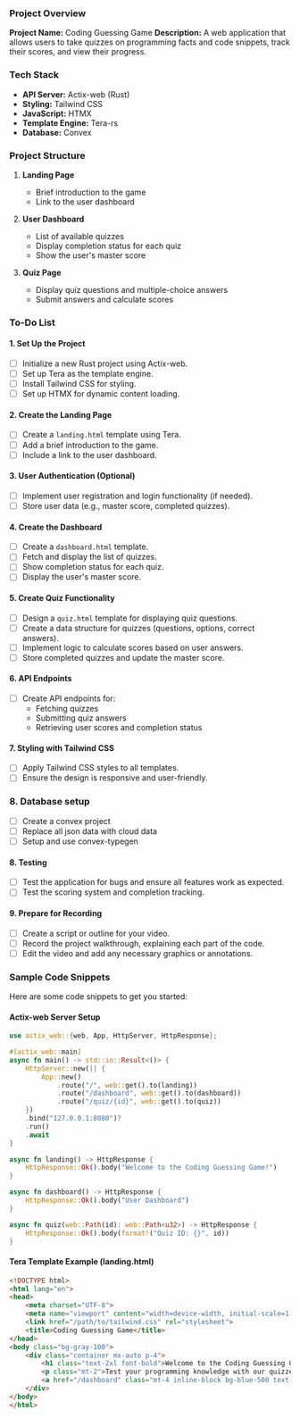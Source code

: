 ### Project Overview

**Project Name:** Coding Guessing Game
**Description:** A web application that allows users to take quizzes on programming facts and code snippets, track their scores, and view their progress.

### Tech Stack

- **API Server:** Actix-web (Rust)
- **Styling:** Tailwind CSS
- **JavaScript:** HTMX
- **Template Engine:** Tera-rs
- **Database:** Convex

### Project Structure

1. **Landing Page**
   - Brief introduction to the game
   - Link to the user dashboard

2. **User Dashboard**
   - List of available quizzes
   - Display completion status for each quiz
   - Show the user's master score

3. **Quiz Page**
   - Display quiz questions and multiple-choice answers
   - Submit answers and calculate scores

### To-Do List

#### 1. Set Up the Project

- [ ] Initialize a new Rust project using Actix-web.
- [ ] Set up Tera as the template engine.
- [ ] Install Tailwind CSS for styling.
- [ ] Set up HTMX for dynamic content loading.

#### 2. Create the Landing Page

- [ ] Create a `landing.html` template using Tera.
- [ ] Add a brief introduction to the game.
- [ ] Include a link to the user dashboard.

#### 3. User Authentication (Optional)

- [ ] Implement user registration and login functionality (if needed).
- [ ] Store user data (e.g., master score, completed quizzes).

#### 4. Create the Dashboard

- [ ] Create a `dashboard.html` template.
- [ ] Fetch and display the list of quizzes.
- [ ] Show completion status for each quiz.
- [ ] Display the user's master score.

#### 5. Create Quiz Functionality

- [ ] Design a `quiz.html` template for displaying quiz questions.
- [ ] Create a data structure for quizzes (questions, options, correct answers).
- [ ] Implement logic to calculate scores based on user answers.
- [ ] Store completed quizzes and update the master score.

#### 6. API Endpoints

- [ ] Create API endpoints for:
  - Fetching quizzes
  - Submitting quiz answers
  - Retrieving user scores and completion status

#### 7. Styling with Tailwind CSS

- [ ] Apply Tailwind CSS styles to all templates.
- [ ] Ensure the design is responsive and user-friendly.

### 8. Database setup

- [ ] Create a convex project
- [ ] Replace all json data with cloud data
- [ ] Setup and use convex-typegen

#### 8. Testing

- [ ] Test the application for bugs and ensure all features work as expected.
- [ ] Test the scoring system and completion tracking.

#### 9. Prepare for Recording

- [ ] Create a script or outline for your video.
- [ ] Record the project walkthrough, explaining each part of the code.
- [ ] Edit the video and add any necessary graphics or annotations.

### Sample Code Snippets

Here are some code snippets to get you started:

#### Actix-web Server Setup

```rust
use actix_web::{web, App, HttpServer, HttpResponse};

#[actix_web::main]
async fn main() -> std::io::Result<()> {
    HttpServer::new(|| {
        App::new()
            .route("/", web::get().to(landing))
            .route("/dashboard", web::get().to(dashboard))
            .route("/quiz/{id}", web::get().to(quiz))
    })
    .bind("127.0.0.1:8080")?
    .run()
    .await
}

async fn landing() -> HttpResponse {
    HttpResponse::Ok().body("Welcome to the Coding Guessing Game!")
}

async fn dashboard() -> HttpResponse {
    HttpResponse::Ok().body("User Dashboard")
}

async fn quiz(web::Path(id): web::Path<u32>) -> HttpResponse {
    HttpResponse::Ok().body(format!("Quiz ID: {}", id))
}
```

#### Tera Template Example (landing.html)

```html
<!DOCTYPE html>
<html lang="en">
<head>
    <meta charset="UTF-8">
    <meta name="viewport" content="width=device-width, initial-scale=1.0">
    <link href="/path/to/tailwind.css" rel="stylesheet">
    <title>Coding Guessing Game</title>
</head>
<body class="bg-gray-100">
    <div class="container mx-auto p-4">
        <h1 class="text-2xl font-bold">Welcome to the Coding Guessing Game!</h1>
        <p class="mt-2">Test your programming knowledge with our quizzes.</p>
        <a href="/dashboard" class="mt-4 inline-block bg-blue-500 text-white p-2 rounded">Go to Dashboard</a>
    </div>
</body>
</html>
```

